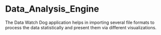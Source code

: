 # Data_Analysis_Engine
The Data Watch Dog application helps in importing several file formats to process the data statistically and present them via different visualizations. 
